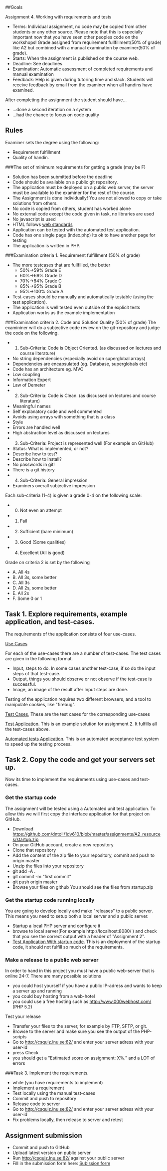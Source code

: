 ##Goals

Assignment 4. Working with requirements and tests
 * Terms: Individual assignment, no code may be copied from other students or any other source. Please note that this is especially important now that you have seen other peoples code on the workshops!
   Grade assigned from requirement fullfillment(50% of grade) like A2 but combined with a manual examination by examiner(50% of grade).
 * Starts: When the assignment is published on the course web.
 * Deadline: See deadlines
 * Examination: Automatic assessment of completed requirements and manual examination
 * Feedback: Help is given during tutoring time and slack. Students will receive feedback by email from the examiner when all handins have examined.

After completing the assignment the student should have...
 * ...done a second iteration on a system
 * ...had the chance to focus on code quality 
 
## Rules

Examiner sets the degree using the following:
 * Requirement fulfillment
 * Quality of handin.

###The set of minimum requirements for getting a grade (may be F)
* Solution has been submitted before the deadline
* Code should be available on a public git repository. 
* The application must be deployed on a public web server, the server must be available to the examiner for the rest of the course.
* The Assignment is done individually! You are not allowed to copy or take solutions from others.
* No code is copied from others, student has worked alone
* No external code except the code given in task, no libraries are used
* No javascript is used
* HTML follows [web standards](https://validator.w3.org/)
* Application can be tested with the automated test application.
* Code has one single page (index.php) Its ok to have another page for testing 
* The application is written in PHP.

###Examination criteria 1. Requirement fulfillment (50% of grade)
* The more testcases that are fullfilled, the better
  * 50%->59% Grade E
  * 60%->69% Grade D
  * 70%->84% Grade C
  * 85%->95% Grade B
  * 95%->100% Grade A
* Test-cases should be manually and automatically testable (using the test application).
* The application is well tested even outside of the explicit tests
* Application works as the example implementation

###Examination criteria 2. Code and Solution Quality (50% of grade)
The examininer will do a subjective code review on the git-repository and judge the code on the following.

* 1. Sub-Criteria: Code is Object Oriented. (as discussed on lectures and course literature)
 * No string dependencies (especially avoid on superglobal arrays)
 * Dependencies are encapsulated (eg. Database, superglobals etc)
 * Code has an architecture eg. MVC
 * Low coupling
 * Information Expert
 * Law of Demeter
* 2. Sub-Criteria: Code is Clean. (as discussed on lectures and course literature)
 * Meaningful names
 * Self explanatory code and well commented
 * Avoids using arrays with something that is a class
 * Style
 * Errors are handled well
 * High abstraction level as discussed on lectures
* 3. Sub-Criteria: Project is represented well (For example on GitHub)
 * Status: What is implemented, or not?
 * Describe how to test?
 * Describe how to install?
 * No passwords in git!
 * There is a git history
* 4. Sub-Criteria: General impression
 * Examiners overall subjective impression
 
Each sub-criteria (1-4) is given a grade 0-4 on the following scale:
* 0. Not even an attempt
* 1. Fail
* 2. Sufficient (bare minimum)
* 3. Good (Some qualities)
* 4. Excellent (All is good)

Grade on criteria 2 is set by the following
 * A. All 4s
 * B. All 3s, some better
 * C. All 3s
 * D. All 2s, some better
 * E. All 2s
 * F. Some 0 or 1

## Task 1. Explore requirements, example application, and test-cases.

The requirements of the application consists of four use-cases.

[Use Cases](https://github.com/dntoll/1dv610/blob/master/assignments/A2_resources/UseCases.md "Assignment 2 use-cases")

For each of the use-cases there are a number of test-cases. The test cases are given in the following format. 
 * Input, steps to do. In some cases another test-case, if so do the input steps of that test-case.
 * Output, things you should observe or not observe if the test-case is successful.
 * Image, an image of the result after Input steps are done.
 
Testing of the application requires two different browsers, and a tool to manipulate cookies, like "firebug".

[Test Cases](https://github.com/dntoll/1dv610/blob/master/assignments/A2_resources/TestCases.md "Manual Test-Cases"), These are the test cases for the corresponding use-cases

[Test Application](http://csquiz.lnu.se:81/ "Application To test requirements on"). This is an example solution for assignment 2. It fulfills all the test-cases above.

[Automated tests Application](http://csquiz.lnu.se:82/ "Application To test your on"). This is an automated acceptance test system to speed up the testing process. 

## Task 2. Copy the code and get your servers set up.

Now its time to implement the requirements using use-cases and test-cases.

### Get the startup code
The assignment will be tested using a Automated unit test application. To allow this we will first copy the interface application for that project on GitHub. 

 * Download https://github.com/dntoll/1dv610/blob/master/assignments/A2_resources/startup.zip 
 * On your GitHub account, create a new repository
 * Clone that repository 
 * Add the content of the zip file to your repository, commit and push to origin master
  * Unzip the files into your repository 
  * git add -A .
  * git commit -m "first commit"
  * git push origin master
 * Browse your files on github You should see the files from startup.zip

### Get the startup code running locally

You are going to develop locally and make "releases" to a public server. This means you need to setup both a local server and a public server.

 * Startup a local PHP server and configure it
 * browse to local server(For example http://localhost:8080/ ) and check that you see the correct output with a header of "Assignment 2".
 * [Test Application With startup code](http://csquiz.lnu.se:84/ "Application With startup code running"). This is an deployment of the startup code, it should not fulfill so much of the requirements.

### Make a release to a public web server

In order to hand in this project you must have a public web-server that is online 24-7. There are many possible solutions
 * you could host yourself if you have a public IP-adress and wants to keep a server up and running
 * you could buy hosting from a web-hotel
 * you could use a free hosting such as http://www.000webhost.com/ (PHP 5.2)

Test your release
 * Transfer your files to the server, for example by FTP, SFTP, or git.
 * Browse to the server and make sure you see the output of the PHP-scripts
 * Go to http://csquiz.lnu.se:82/ and enter your server adress with your user-id
  * press Check
  * you should get a "Estimated score on assignment: X%." and a LOT of errors

###Task 3. Implement the requirements.

 * while (you have requirements to implement)
  * Implement a requirement
  * Test locally using the manual test-cases
  * Commit and push to repository
 * Release code to server
  * Go to http://csquiz.lnu.se:82/ and enter your server adress with your user-id
  * Fix problems locally, then release to server and retest

## Assignment submission

 * Commit and push to GitHub
 * Upload latest version on public server
 * Run http://csquiz.lnu.se:82/ against your public server
 * Fill in the submission form here: [Subission form](https://docs.google.com/forms/d/e/1FAIpQLScdW9Wu_nw9zGJgr87nlkrBAbk5xDDekhAiVEPSKd_KxKZdZw/viewform)
